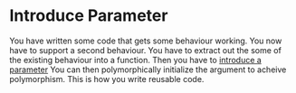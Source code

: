 # Introduce Parameter
You have written some code that gets some behaviour working.
You now have to support a second behaviour.
You have to extract out the some of the existing behaviour into a function.
Then you have to [introduce a parameter](https://www.jetbrains.com/help/resharper/Refactorings__Introduce_Parameter.html)
You can then polymorphically initialize the argument to acheive polymorphism.
This is how you write reusable code.

